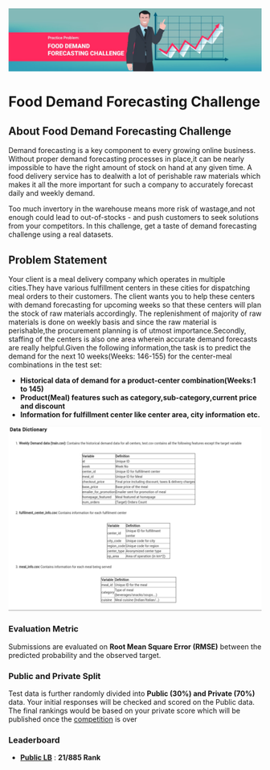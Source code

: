 ![title](Food_demand_av2.png)

#  Food Demand Forecasting Challenge

## About Food Demand Forecasting Challenge

Demand forecasting is a key component to every growing online business. Without proper demand forecasting processes in place,it can be nearly impossible to have the right amount of stock on hand at any given time. A food delivery service has to dealwith a lot of perishable raw materials which makes it all the more important for such a company to accurately forecast daily and weekly demand.

Too much invertory in the warehouse means more risk of wastage,and not enough could lead to out-of-stocks - and push customers to seek solutions from your competitors.
In this challenge, get a taste of demand forecasting challenge using a real datasets.

## Problem Statement

Your client is a meal delivery company which operates in multiple cities.They have various fulfillment centers in these cities for dispatching meal orders to their customers. The client wants you to help these centers with demand forecasting for upcoming weeks so that these centers will plan the stock of raw materials accordingly.
The replenishment of majority of raw materials is done on weekly basis and since the raw material is perishable,the procurement planning is of utmost importance.Secondly, staffing of the centers is also one area wherein accurate demand forecasts are really helpful.Given the following information,the task is to predict the demand for the next 10 weeks(Weeks: 146-155) for the center-meal combinations in the test set:

* **Historical data of demand for a product-center combination(Weeks:1 to 145)**
* **Product(Meal) features such as category,sub-category,current price and discount**
* **Information for fulfillment center like center area, city information etc.**

![title](food_demand_av_3.png)

### Evaluation Metric

Submissions are evaluated on **Root Mean Square Error (RMSE)** between the predicted probability and the observed target.
 

### Public and Private Split
Test data is further randomly divided into **Public (30%) and Private (70%)** data.
Your initial responses will be checked and scored on the Public data.
The final rankings would be based on your private score which will be published once the [competition](https://datahack.analyticsvidhya.com/contest/genpact-machine-learning-hackathon-1/) is over

### Leaderboard 
* **[Public LB](https://datahack.analyticsvidhya.com/contest/genpact-machine-learning-hackathon-1/lb)** : **21/885 Rank**


